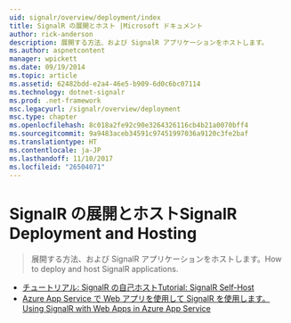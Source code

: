 ```yaml
---
uid: signalr/overview/deployment/index
title: SignalR の展開とホスト |Microsoft ドキュメント
author: rick-anderson
description: 展開する方法、および SignalR アプリケーションをホストします。
ms.author: aspnetcontent
manager: wpickett
ms.date: 09/19/2014
ms.topic: article
ms.assetid: 62482bdd-e2a4-46e5-b909-6d0c6bc07114
ms.technology: dotnet-signalr
ms.prod: .net-framework
msc.legacyurl: /signalr/overview/deployment
msc.type: chapter
ms.openlocfilehash: 8c018a2fe92c90e3264326116cb4b21a0070bff4
ms.sourcegitcommit: 9a9483aceb34591c97451997036a9120c3fe2baf
ms.translationtype: HT
ms.contentlocale: ja-JP
ms.lasthandoff: 11/10/2017
ms.locfileid: "26504071"
---
```

<a name="signalr-deployment-and-hosting"></a><span data-ttu-id="c84ed-103">SignalR の展開とホスト</span><span class="sxs-lookup"><span data-stu-id="c84ed-103">SignalR Deployment and Hosting</span></span>
====================
> <span data-ttu-id="c84ed-104">展開する方法、および SignalR アプリケーションをホストします。</span><span class="sxs-lookup"><span data-stu-id="c84ed-104">How to deploy and host SignalR applications.</span></span>


- [<span data-ttu-id="c84ed-105">チュートリアル: SignalR の自己ホスト</span><span class="sxs-lookup"><span data-stu-id="c84ed-105">Tutorial: SignalR Self-Host</span></span>](tutorial-signalr-self-host.md)
- [<span data-ttu-id="c84ed-106">Azure App Service で Web アプリを使用して SignalR を使用します。</span><span class="sxs-lookup"><span data-stu-id="c84ed-106">Using SignalR with Web Apps in Azure App Service</span></span>](using-signalr-with-azure-web-sites.md)
